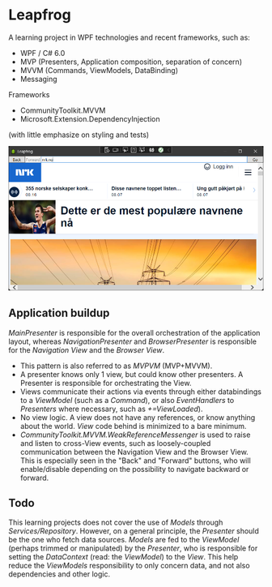 # Leapfrog

A learning project in WPF technologies and recent frameworks, such as:

- WPF / C# 6.0
- MVP (Presenters, Application composition, separation of concern)
- MVVM (Commands, ViewModels, DataBinding)
- Messaging

Frameworks
- CommunityToolkit.MVVM
- Microsoft.Extension.DependencyInjection

(with little emphasize on styling and tests)

![GitHub Logo](/leapfrog.png)

## Application buildup

*MainPresenter* is responsible for the overall orchestration of the application layout, whereas *NavigationPresenter* and *BrowserPresenter* is responsible for the *Navigation View* and the *Browser View*.

- This pattern is also referred to as *MVPVM* (MVP+MVVM).
- A presenter knows only 1 view, but could know other presenters. A Presenter is responsible for orchestrating the View.
- Views communicate their actions via events through either databindings to a *ViewModel* (such as a *Command*), or also *EventHandlers* to *Presenters* where necessary, such as *+=ViewLoaded*).
- No view logic. A view does not have any references, or know anything about the world. *View* code behind is minimized to a bare minimum.
- *CommunityToolkit.MVVM.WeakReferenceMessenger* is used to raise and listen to cross-View events, such as loosely-coupled communication between the Navigation View and the Browser View. This is especially seen in the "Back" and "Forward" buttons, who will enable/disable depending on the possibility to navigate backward or forward.

## Todo
This learning projects does not cover the use of *Models* through *Services/Repository*. However, on a general principle, the *Presenter* should be the one who fetch data sources. *Models* are fed to the *ViewModel* (perhaps trimmed or manipulated) by the *Presenter*, who is responsible for setting the *DataContext* (read: the *ViewModel*) to the *View*. This help reduce the *ViewModels* responsibility to only concern data, and not also dependencies and other logic.
